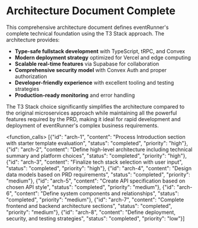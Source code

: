 # Architecture Document Complete

This comprehensive architecture document defines eventRunner's complete technical foundation using the T3 Stack approach. The architecture provides:

- **Type-safe fullstack development** with TypeScript, tRPC, and Convex
- **Modern deployment strategy** optimized for Vercel and edge computing
- **Scalable real-time features** via Supabase for collaboration
- **Comprehensive security model** with Convex Auth and proper authorization
- **Developer-friendly experience** with excellent tooling and testing strategies
- **Production-ready monitoring** and error handling

The T3 Stack choice significantly simplifies the architecture compared to the original microservices approach while maintaining all the powerful features required by the PRD, making it ideal for rapid development and deployment of eventRunner's complex business requirements.

<function_calls>
<invoke name="TodoWrite">
<parameter name="todos">[{"id": "arch-1", "content": "Process Introduction section with starter template evaluation", "status": "completed", "priority": "high"}, {"id": "arch-2", "content": "Define high-level architecture including technical summary and platform choices", "status": "completed", "priority": "high"}, {"id": "arch-3", "content": "Finalize tech stack selection with user input", "status": "completed", "priority": "high"}, {"id": "arch-4", "content": "Design data models based on PRD requirements", "status": "completed", "priority": "medium"}, {"id": "arch-5", "content": "Create API specification based on chosen API style", "status": "completed", "priority": "medium"}, {"id": "arch-6", "content": "Define system components and relationships", "status": "completed", "priority": "medium"}, {"id": "arch-7", "content": "Complete frontend and backend architecture sections", "status": "completed", "priority": "medium"}, {"id": "arch-8", "content": "Define deployment, security, and testing strategies", "status": "completed", "priority": "low"}]
